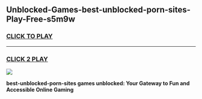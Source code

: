 
## Unblocked-Games-best-unblocked-porn-sites-Play-Free-s5m9w
<h3>
<a href="https://premium76.site?title=best-unblocked-porn-sites&ref=23A">CLICK TO PLAY</a></h3>
<hr>

<h3>
<a href="https://premium76.site?title=best-unblocked-porn-sites&ref=23A">CLICK 2 PLAY</a>
  
</h3>

<a href="https://premium76.site?title=best-unblocked-porn-sites&ref=23A"><img src="https://clearcache.store/games.png"></a>


**best-unblocked-porn-sites games unblocked: Your Gateway to Fun and Accessible Online Gaming**
